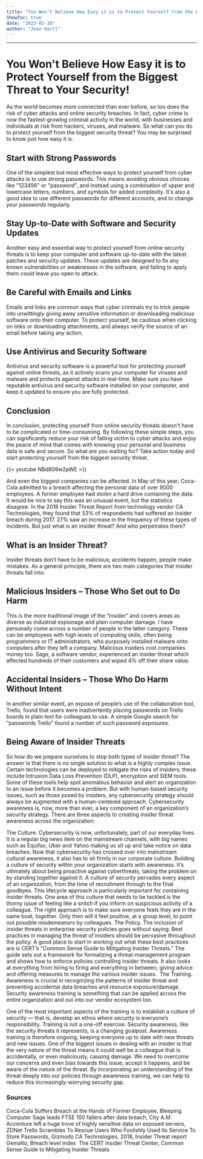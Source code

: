 ```yaml
---
title: "You Won't Believe How Easy it is to Protect Yourself from the Biggest Threat to Your Security!"
ShowToc: true 
date: "2023-01-10"
author: "Jean Hartl"
---
```

*****
# You Won't Believe How Easy it is to Protect Yourself from the Biggest Threat to Your Security!

As the world becomes more connected than ever before, so too does the risk of cyber attacks and online security breaches. In fact, cyber crime is now the fastest-growing criminal activity in the world, with businesses and individuals at risk from hackers, viruses, and malware. So what can you do to protect yourself from the biggest security threat? You may be surprised to know just how easy it is.

## Start with Strong Passwords

One of the simplest but most effective ways to protect yourself from cyber attacks is to use strong passwords. This means avoiding obvious choices like "123456" or "password", and instead using a combination of upper and lowercase letters, numbers, and symbols for added complexity. It's also a good idea to use different passwords for different accounts, and to change your passwords regularly.

## Stay Up-to-Date with Software and Security Updates

Another easy and essential way to protect yourself from online security threats is to keep your computer and software up-to-date with the latest patches and security updates. These updates are designed to fix any known vulnerabilities or weaknesses in the software, and failing to apply them could leave you open to attack.

## Be Careful with Emails and Links

Emails and links are common ways that cyber criminals try to trick people into unwittingly giving away sensitive information or downloading malicious software onto their computer. To protect yourself, be cautious when clicking on links or downloading attachments, and always verify the source of an email before taking any action.

## Use Antivirus and Security Software

Antivirus and security software is a powerful tool for protecting yourself against online threats, as it actively scans your computer for viruses and malware and protects against attacks in real-time. Make sure you have reputable antivirus and security software installed on your computer, and keep it updated to ensure you are fully protected.

## Conclusion

In conclusion, protecting yourself from online security threats doesn't have to be complicated or time-consuming. By following these simple steps, you can significantly reduce your risk of falling victim to cyber attacks and enjoy the peace of mind that comes with knowing your personal and business data is safe and secure. So what are you waiting for? Take action today and start protecting yourself from the biggest security threat.

{{< youtube NBd809w2pWE >}} 



And even the biggest companies can be affected. In May of this year, Coca-Cola admitted to a breach affecting the personal data of over 8000 employees. A former employee had stolen a hard drive containing the data.
It would be nice to say this was an unusual event, but the statistics disagree. In the 2018 Insider Threat Report from technology vendor CA Technologies, they found that 53% of respondents had suffered an insider breach during 2017. 27% saw an increase in the frequency of these types of incidents.
But just what is an insider threat? And who perpetrates them? 

 
## What is an Insider Threat?


Insider threats don’t have to be malicious; accidents happen, people make mistakes. As a general principle, there are two main categories that insider threats fall into: 

 
## Malicious Insiders – Those Who Set out to Do Harm


This is the more traditional image of the “insider” and covers areas as diverse as industrial espionage and plain computer damage. I have personally come across a number of people in the latter category. These can be employees with high levels of computing skills, often being programmers or IT administrators, who purposely installed malware onto computers after they left a company. 
Malicious insiders cost companies money too. Sage, a software vendor, experienced an insider threat which affected hundreds of their customers and wiped 4% off their share value. 

 
## Accidental Insiders – Those Who Do Harm Without Intent


In another similar event, an expose of people’s use of the collaboration tool, Trello, found that users were inadvertently placing passwords on Trello boards in plain text for colleagues to use. A simple Google search for “passwords Trello” found a number of such password exposures. 

 
## Being Aware of Insider Threats


So how do we prepare ourselves to stop both types of insider threat? The answer is that there is no single solution to what is a highly complex issue. Certain technologies can be deployed to mitigate the risks of insiders; these include Intrusion Data Loss Prevention (DLP), encryption and SIEM tools. Some of these tools help spot anomalous behavior and alert an organization to an issue before it becomes a problem. But with human-based security issues, such as those posed by insiders, any cybersecurity strategy should always be augmented with a human-centered approach. Cybersecurity awareness is, now, more than ever, a key component of an organization’s security strategy.
There are three aspects to creating insider threat awareness across the organization:

 

The Culture. Cybersecurity is now, unfortunately, part of our everyday lives. It is a regular big news item on the mainstream channels, with big names such as Equifax, Uber and Yahoo making us sit up and take notice on data breaches. Now that cybersecurity has crossed over into mainstream cultural awareness, it also has to sit firmly in our corporate culture. Building a culture of security within your organization starts with awareness.
It’s ultimately about being proactive against cyberthreats, taking the problem on by standing together against it. A culture of security pervades every aspect of an organization, from the time of recruitment through to the final goodbyes. This lifecycle approach is particularly important for containing insider threats.
One area of this culture that needs to be tackled is the thorny issue of feeling like a snitch if you inform on suspicious activity of a colleague. The right approach is to make sure everyone feels they are in the same boat, together. Only then will it feel positive, at a group level, to point out possible misdemeanors by colleagues.
The Policy. The inclusion of insider threats in enterprise security policies goes without saying. Best practices in managing the threat of insiders should be pervasive throughout the policy. A good place to start in working out what these best practices are is CERT’s “Common Sense Guide to Mitigating Insider Threats.” The guide sets out a framework for formalizing a threat-management program and shows how to enforce policies controlling insider threats. It also looks at everything from hiring to firing and everything in between, giving advice and offering measures to manage the various insider issues. 
The Training. Awareness is crucial in recognizing the patterns of insider threat and preventing accidental data breaches and resource exposure/damage. Security awareness training is something that can be applied across the entire organization and out into our vendor ecosystem too. 



One of the most important aspects of the training is to establish a culture of security — that is, develop an ethos where security is everyone’s responsibility. Training is not a one-off exercise. Security awareness, like the security threats it represents, is a changing goalpost. Awareness training is therefore ongoing, keeping everyone up to date with new threats and new issues.
One of the biggest issues in dealing with an insider is that the very nature of the threat
means it could well be a colleague that is accidentally, or even maliciously, causing damage.
We need to overcome our concerns and even bias towards this issue; accept it happens, and be aware of the nature of the threat. By incorporating an understanding of the threat deeply into our policies through awareness training, we can help to reduce this increasingly-worrying security gap.
 

 
### Sources


Coca-Cola Suffers Breach at the Hands of Former Employee, Bleeping Computer Sage leads FTSE 100 fallers after data breach, City A.M. Accenture left a huge trove of highly sensitive data on exposed servers, ZDNet Trello Scrambles To Rescue Users Who Foolishly Used Its Service To Store Passwords, Gizmodo CA Technologies, 2018, Insider Threat report Gemalto, Breach level Index  The CERT Insider Threat Center, Common Sense Guide to Mitigating Insider Threats




